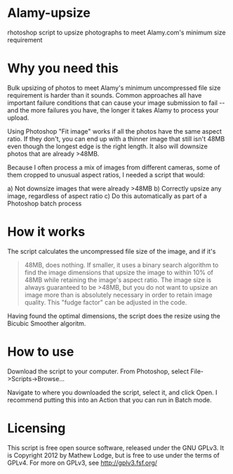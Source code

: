 Alamy-upsize
============

rhotoshop script to upsize photographs to meet Alamy.com's minimum size requirement

Why you need this
=================

Bulk upsizing of photos to meet Alamy's minimum uncompressed file size
requirement is harder than it sounds. Common approaches all have important
failure conditions that can cause your image submission to fail -- and the more
failures you have, the longer it takes Alamy to process your upload.

Using Photoshop "Fit image" works if all the photos have the same aspect ratio. If they don't,
you can end up with a thinner image that still isn't 48MB even though the
longest edge is the right length. It also will downsize photos that are already >48MB.

Because I often process a mix of images from different cameras, some of them
cropped to unusual aspect ratios, I needed a script that would:

a) Not downsize images that were already >48MB
b) Correctly upsize any image, regardless of aspect ratio
c) Do this automatically as part of a Photoshop batch process

How it works
============

The script calculates the uncompressed file size of the image, and if it's
>48MB, does nothing. If smaller, it uses a binary search algorithm to find
the image dimensions that upsize the image to within 10% of 48MB while
retaining the image's aspect ratio. The image
size is always guaranteed to be >48MB, but you do not want to upsize an image more than is absolutely necessary in
order to retain image quality. This "fudge factor" can be adjusted in the code.

Having found the optimal dimensions, the script does the resize using the
Bicubic Smoother algoritm.

How to use
==========

Download the script to your computer. From Photoshop, select File->Scripts->Browse...

Navigate to where you downloaded the script, select it, and click Open. I recommend putting this into an Action that you can run in Batch mode.

Licensing
=========

This script is free open source software, released under the GNU GPLv3. It is Copyright 2012 by Mathew Lodge, but is free to use under the terms of GPLv4. For
more on GPLv3, see http://gplv3.fsf.org/
